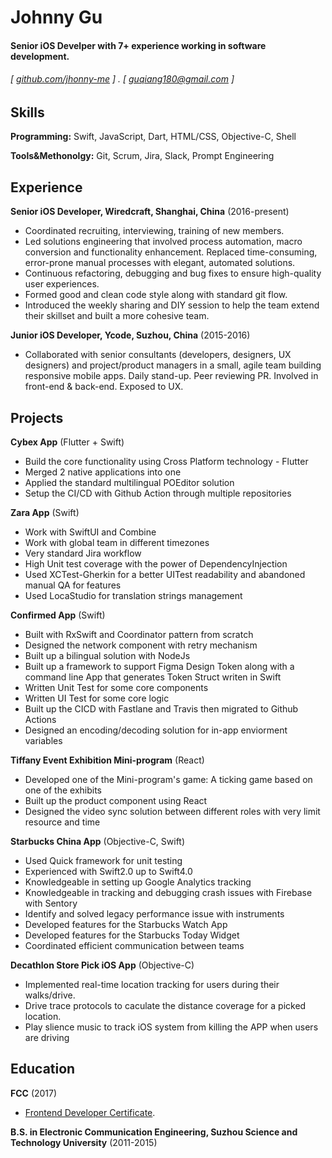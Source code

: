 Johnny Gu
======

#### Senior iOS Develper with 7+ experience working in software development.
###### [ [github.com/jhonny-me](https://github.com/jhonny-me) ] . [ guqiang180@gmail.com ]


Skills
------
**Programming:** Swift, JavaScript, Dart, HTML/CSS, Objective-C, Shell

**Tools&Methonolgy:** Git, Scrum, Jira, Slack, Prompt Engineering


Experience
---------
**Senior iOS Developer, Wiredcraft, Shanghai, China** (2016-present)

- Coordinated recruiting, interviewing, training of new members.
- Led solutions engineering that involved process automation, macro conversion and functionality enhancement. Replaced time-consuming, error-prone manual processes with elegant, automated solutions.
- Continuous refactoring, debugging and bug fixes to ensure high-quality user experiences.
- Formed good and clean code style along with standard git flow.
- Introduced the weekly sharing and DIY session to help the team extend their skillset and built a more cohesive team.

**Junior iOS Developer, Ycode, Suzhou, China** (2015-2016)

- Collaborated with senior consultants (developers, designers, UX designers) and project/product managers in a small, agile team building responsive mobile apps. Daily stand-up. Peer reviewing PR. Involved in front-end & back-end. Exposed to UX.


Projects
--------

**Cybex App** (Flutter + Swift)

- Build the core functionality using Cross Platform technology - Flutter
- Merged 2 native applications into one
- Applied the standard multilingual POEditor solution
- Setup the CI/CD with Github Action through multiple repositories

**Zara App** (Swift)

- Work with SwiftUI and Combine
- Work with global team in different timezones
- Very standard Jira workflow
- High Unit test coverage with the power of DependencyInjection
- Used XCTest-Gherkin for a better UITest readability and abandoned manual QA for features
- Used LocaStudio for translation strings management

**Confirmed App** (Swift)

- Built with RxSwift and Coordinator pattern from scratch
- Designed the network component with retry mechanism
- Built up a bilingual solution with NodeJs
- Built up a framework to support Figma Design Token along with a command line App that generates Token Struct writen in Swift
- Written Unit Test for some core components
- Written UI Test for some core logic
- Built up the CICD with Fastlane and Travis then migrated to Github Actions
- Designed an encoding/decoding solution for in-app enviorment variables

**Tiffany Event Exhibition Mini-program** (React)

- Developed one of the Mini-program's game: A ticking game based on one of the exhibits
- Built up the product component using React
- Designed the video sync solution between different roles with very limit resource and time

**Starbucks China App** (Objective-C, Swift)

- Used Quick framework for unit testing
- Experienced with Swift2.0 up to Swift4.0
- Knowledgeable in setting up Google Analytics tracking
- Knowledgeable in tracking and debugging crash issues with Firebase with Sentory
- Identify and solved legacy performance issue with instruments
- Developed features for the Starbucks Watch App
- Developed features for the Starbucks Today Widget
- Coordinated efficient communication between teams

**Decathlon Store Pick iOS App** (Objective-C)

- Implemented real-time location tracking for users during their walks/drive.
- Drive trace protocols to caculate the distance coverage for a picked location.
- Play slience music to track iOS system from killing the APP when users are driving

Education
---------
**FCC** (2017)

- [Frontend Developer Certificate](https://www.freecodecamp.org/certification/jhonny-me/legacy-front-end). 

**B.S. in Electronic Communication Engineering, Suzhou Science and Technology University** (2011-2015) 
